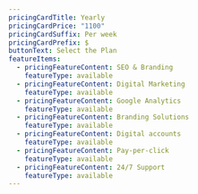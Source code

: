 ```yaml
---
pricingCardTitle: Yearly
pricingCardPrice: "1100"
pricingCardSuffix: Per week
pricingCardPrefix: $
buttonText: Select the Plan
featureItems:
  - pricingFeatureContent: SEO & Branding
    featureType: available
  - pricingFeatureContent: Digital Marketing
    featureType: available
  - pricingFeatureContent: Google Analytics
    featureType: available
  - pricingFeatureContent: Branding Solutions
    featureType: available
  - pricingFeatureContent: Digital accounts
    featureType: available
  - pricingFeatureContent: Pay-per-click
    featureType: available
  - pricingFeatureContent: 24/7 Support
    featureType: available
---
```

